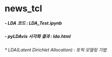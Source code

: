 # news_tcl

##### - LDA  코드 : LDA_Test.ipynb
##### - pyLDAvis 시각화 결과 : lda.html

###### * LDA(Latent Dirichlet Allocation) : 토픽 모델링 기법

